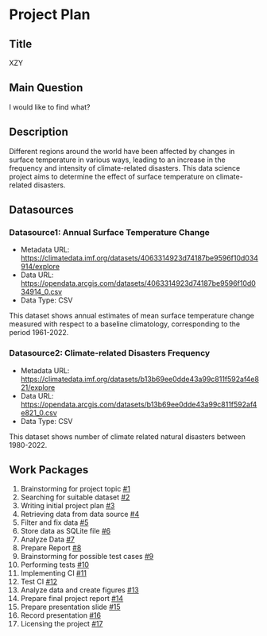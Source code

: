 # Project Plan

## Title
XZY

## Main Question

I would like to find what?

## Description

<!-- Describe your data science project in max. 200 words. Consider writing about why and how you attempt it. -->
Different regions around the world have been affected by changes in surface temperature in various ways, leading to an increase in the frequency and intensity of climate-related disasters. This data science project aims to determine the effect of surface temperature on climate-related disasters.

## Datasources

<!-- Describe each datasources you plan to use in a section. Use the prefic "DatasourceX" where X is the id of the datasource. -->

### Datasource1: Annual Surface Temperature Change
* Metadata URL: https://climatedata.imf.org/datasets/4063314923d74187be9596f10d034914/explore
* Data URL: https://opendata.arcgis.com/datasets/4063314923d74187be9596f10d034914_0.csv
* Data Type: CSV

This dataset shows annual estimates of mean surface temperature change measured with respect to a baseline climatology, corresponding to the period 1961-2022.

### Datasource2: Climate-related Disasters Frequency
* Metadata URL: https://climatedata.imf.org/datasets/b13b69ee0dde43a99c811f592af4e821/explore
* Data URL: https://opendata.arcgis.com/datasets/b13b69ee0dde43a99c811f592af4e821_0.csv
* Data Type: CSV

This dataset shows number of climate related natural disasters between 1980-2022.
## Work Packages

<!-- List of work packages ordered sequentially, each pointing to an issue with more details. -->

1. Brainstorming for project topic [#1][i1]
2. Searching for suitable dataset [#2][i2]
3. Writing initial project plan [#3][i3]
4. Retrieving data from data source [#4][i4]
5. Filter and fix data [#5][i5]
6. Store data as SQLite file [#6][i6]
7. Analyze Data [#7][i7]
8. Prepare Report [#8][i8]
9. Brainstorming for possible test cases [#9][i9]
10. Performing tests [#10][i10]
11. Implementing CI [#11][i11]
12. Test CI [#12][i12]
13. Analyze data and create figures [#13][i13]
14. Prepare final project report [#14][i14]
15. Prepare presentation slide [#15][i15]
16. Record presentation [#16][i16]
17. Licensing the project [#17][i17]

[i1]: https://github.com/tanvirtanjum/MADE-SS-24/issues/1
[i2]: https://github.com/tanvirtanjum/MADE-SS-24/issues/2
[i3]: https://github.com/tanvirtanjum/MADE-SS-24/issues/3
[i4]: https://github.com/tanvirtanjum/MADE-SS-24/issues/4
[i5]: https://github.com/tanvirtanjum/MADE-SS-24/issues/5
[i6]: https://github.com/tanvirtanjum/MADE-SS-24/issues/6
[i7]: https://github.com/tanvirtanjum/MADE-SS-24/issues/7
[i8]: https://github.com/tanvirtanjum/MADE-SS-24/issues/8
[i9]: https://github.com/tanvirtanjum/MADE-SS-24/issues/9
[i10]: https://github.com/tanvirtanjum/MADE-SS-24/issues/10
[i11]: https://github.com/tanvirtanjum/MADE-SS-24/issues/11
[i12]: https://github.com/tanvirtanjum/MADE-SS-24/issues/12
[i13]: https://github.com/tanvirtanjum/MADE-SS-24/issues/13
[i14]: https://github.com/tanvirtanjum/MADE-SS-24/issues/14
[i15]: https://github.com/tanvirtanjum/MADE-SS-24/issues/15
[i16]: https://github.com/tanvirtanjum/MADE-SS-24/issues/16
[i17]: https://github.com/tanvirtanjum/MADE-SS-24/issues/17